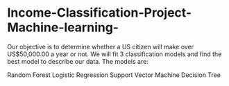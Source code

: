 # Income-Classification-Project-Machine-learning-
Our objective is to determine whether a US citizen will make over US$50,000.00 a year or not. We will fit 3 classification models and find the best model to describe our data. The models are:

Random Forest
Logistic Regression
Support Vector Machine
Decision Tree
